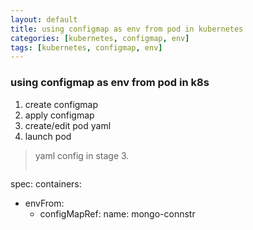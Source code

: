 ```yaml
---
layout: default
title: using configmap as env from pod in kubernetes
categories: [kubernetes, configmap, env]
tags: [kubernetes, configmap, env]
---
```


### using configmap as env from pod in k8s

1. create configmap
2. apply configmap
3. create/edit pod yaml
4. launch pod


> yaml config in stage 3.
>```yaml
spec:
  containers:
  - envFrom:
    - configMapRef:
      name: mongo-connstr
```

